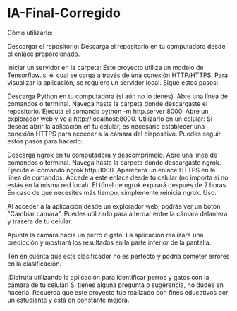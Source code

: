 # IA-Final-Corregido
Cómo utilizarlo:

Descargar el repositorio:
Descarga el repositorio en tu computadora desde el enlace proporcionado.

Iniciar un servidor en la carpeta:
Este proyecto utiliza un modelo de Tensorflow.js, el cual se carga a través de una conexión HTTP/HTTPS. Para visualizar la aplicación, se requiere un servidor local. Sigue estos pasos:

Descarga Python en tu computadora (si aún no lo tienes).
Abre una línea de comandos o terminal.
Navega hasta la carpeta donde descargaste el repositorio.
Ejecuta el comando python -m http.server 8000.
Abre un explorador web y ve a http://localhost:8000.
Utilizarlo en un celular:
Si deseas abrir la aplicación en tu celular, es necesario establecer una conexión HTTPS para acceder a la cámara del dispositivo. Puedes seguir estos pasos para hacerlo:

Descarga ngrok en tu computadora y descomprímelo.
Abre una línea de comandos o terminal.
Navega hasta la carpeta donde descargaste ngrok.
Ejecuta el comando ngrok http 8000.
Aparecerá un enlace HTTPS en la línea de comandos. Accede a este enlace desde tu celular (no importa si no estás en la misma red local).
El túnel de ngrok expirará después de 2 horas. En caso de que necesites más tiempo, simplemente reinicia ngrok.
Uso:

Al acceder a la aplicación desde un explorador web, podrás ver un botón "Cambiar cámara". Puedes utilizarlo para alternar entre la cámara delantera y trasera de tu celular.

Apunta la cámara hacia un perro o gato. La aplicación realizará una predicción y mostrará los resultados en la parte inferior de la pantalla.

Ten en cuenta que este clasificador no es perfecto y podría cometer errores en la clasificación.

¡Disfruta utilizando la aplicación para identificar perros y gatos con la cámara de tu celular! Si tienes alguna pregunta o sugerencia, no dudes en hacerla. Recuerda que este proyecto fue realizado con fines educativos por un estudiante y está en constante mejora.
